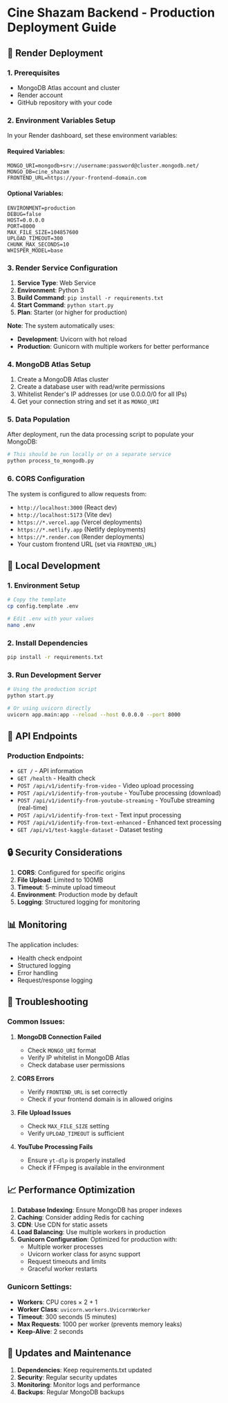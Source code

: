 # Cine Shazam Backend - Production Deployment Guide

## 🚀 Render Deployment

### 1. Prerequisites
- MongoDB Atlas account and cluster
- Render account
- GitHub repository with your code

### 2. Environment Variables Setup

In your Render dashboard, set these environment variables:

#### Required Variables:
```
MONGO_URI=mongodb+srv://username:password@cluster.mongodb.net/
MONGO_DB=cine_shazam
FRONTEND_URL=https://your-frontend-domain.com
```

#### Optional Variables:
```
ENVIRONMENT=production
DEBUG=false
HOST=0.0.0.0
PORT=8000
MAX_FILE_SIZE=104857600
UPLOAD_TIMEOUT=300
CHUNK_MAX_SECONDS=10
WHISPER_MODEL=base
```

### 3. Render Service Configuration

1. **Service Type**: Web Service
2. **Environment**: Python 3
3. **Build Command**: `pip install -r requirements.txt`
4. **Start Command**: `python start.py`
5. **Plan**: Starter (or higher for production)

**Note**: The system automatically uses:
- **Development**: Uvicorn with hot reload
- **Production**: Gunicorn with multiple workers for better performance

### 4. MongoDB Atlas Setup

1. Create a MongoDB Atlas cluster
2. Create a database user with read/write permissions
3. Whitelist Render's IP addresses (or use 0.0.0.0/0 for all IPs)
4. Get your connection string and set it as `MONGO_URI`

### 5. Data Population

After deployment, run the data processing script to populate your MongoDB:

```bash
# This should be run locally or on a separate service
python process_to_mongodb.py
```

### 6. CORS Configuration

The system is configured to allow requests from:
- `http://localhost:3000` (React dev)
- `http://localhost:5173` (Vite dev)
- `https://*.vercel.app` (Vercel deployments)
- `https://*.netlify.app` (Netlify deployments)
- `https://*.render.com` (Render deployments)
- Your custom frontend URL (set via `FRONTEND_URL`)

## 🔧 Local Development

### 1. Environment Setup
```bash
# Copy the template
cp config.template .env

# Edit .env with your values
nano .env
```

### 2. Install Dependencies
```bash
pip install -r requirements.txt
```

### 3. Run Development Server
```bash
# Using the production script
python start.py

# Or using uvicorn directly
uvicorn app.main:app --reload --host 0.0.0.0 --port 8000
```

## 📡 API Endpoints

### Production Endpoints:
- `GET /` - API information
- `GET /health` - Health check
- `POST /api/v1/identify-from-video` - Video upload processing
- `POST /api/v1/identify-from-youtube` - YouTube processing (download)
- `POST /api/v1/identify-from-youtube-streaming` - YouTube streaming (real-time)
- `POST /api/v1/identify-from-text` - Text input processing
- `POST /api/v1/identify-from-text-enhanced` - Enhanced text processing
- `GET /api/v1/test-kaggle-dataset` - Dataset testing

## 🔒 Security Considerations

1. **CORS**: Configured for specific origins
2. **File Upload**: Limited to 100MB
3. **Timeout**: 5-minute upload timeout
4. **Environment**: Production mode by default
5. **Logging**: Structured logging for monitoring

## 📊 Monitoring

The application includes:
- Health check endpoint
- Structured logging
- Error handling
- Request/response logging

## 🚨 Troubleshooting

### Common Issues:

1. **MongoDB Connection Failed**
   - Check `MONGO_URI` format
   - Verify IP whitelist in MongoDB Atlas
   - Check database user permissions

2. **CORS Errors**
   - Verify `FRONTEND_URL` is set correctly
   - Check if your frontend domain is in allowed origins

3. **File Upload Issues**
   - Check `MAX_FILE_SIZE` setting
   - Verify `UPLOAD_TIMEOUT` is sufficient

4. **YouTube Processing Fails**
   - Ensure `yt-dlp` is properly installed
   - Check if FFmpeg is available in the environment

## 📈 Performance Optimization

1. **Database Indexing**: Ensure MongoDB has proper indexes
2. **Caching**: Consider adding Redis for caching
3. **CDN**: Use CDN for static assets
4. **Load Balancing**: Use multiple workers in production
5. **Gunicorn Configuration**: Optimized for production with:
   - Multiple worker processes
   - Uvicorn worker class for async support
   - Request timeouts and limits
   - Graceful worker restarts

### Gunicorn Settings:
- **Workers**: CPU cores × 2 + 1
- **Worker Class**: `uvicorn.workers.UvicornWorker`
- **Timeout**: 300 seconds (5 minutes)
- **Max Requests**: 1000 per worker (prevents memory leaks)
- **Keep-Alive**: 2 seconds

## 🔄 Updates and Maintenance

1. **Dependencies**: Keep requirements.txt updated
2. **Security**: Regular security updates
3. **Monitoring**: Monitor logs and performance
4. **Backups**: Regular MongoDB backups
